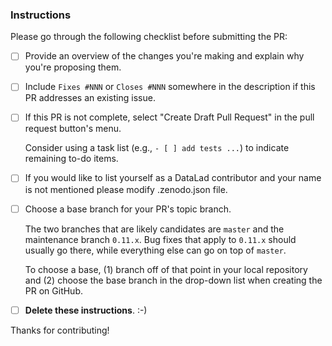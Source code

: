 ### Instructions

Please go through the following checklist before submitting the PR:

- [ ] Provide an overview of the changes you're making and explain why you're proposing them.

- [ ] Include `Fixes #NNN` or `Closes #NNN` somewhere in the description if this PR addresses an existing issue.

- [ ] If this PR is not complete, select "Create Draft Pull Request" in the pull request button's menu.

  Consider using a task list (e.g., `- [ ] add tests ...`) to indicate remaining to-do items.

- [ ] If you would like to list yourself as a DataLad contributor and your name is not mentioned please modify .zenodo.json file.

- [ ] Choose a base branch for your PR's topic branch.

  The two branches that are likely candidates are `master` and the maintenance branch `0.11.x`.  Bug fixes that apply to `0.11.x` should usually go there, while everything else can go on top of `master`.

  To choose a base, (1) branch off of that point in your local repository and (2) choose the base branch in the drop-down list when creating the PR on GitHub.

- [ ] **Delete these instructions**. :-)

Thanks for contributing!
